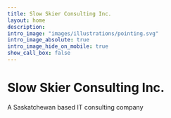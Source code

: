 ```yaml
---
title: Slow Skier Consulting Inc.
layout: home
description: 
intro_image: "images/illustrations/pointing.svg"
intro_image_absolute: true
intro_image_hide_on_mobile: true
show_call_box: false
---
```


# Slow Skier Consulting Inc.
A Saskatchewan based IT consulting company